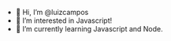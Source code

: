 - 👋 Hi, I’m @luizcampos
- 👀 I’m interested in Javascript!
- 🌱 I’m currently learning Javascript and Node.
